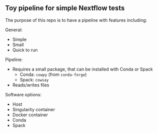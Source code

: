 ## Toy pipeline for simple Nextflow tests

The purpose of this repo is to have a pipeline with features including:

General:
* Simple
* Small
* Quick to run

Pipeline:
* Requires a small package, that can be installed with Conda or Spack
  * Conda: `cowpy` (from `conda-forge`)
  * Spack: `cowsay`
* Reads/writes files

Software options:
* Host
* Singularity container
* Docker container
* Conda
* Spack

